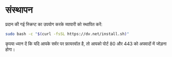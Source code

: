 # संस्थापन

प्रदान की गई स्क्रिप्ट का उपयोग करके व्यापारी को स्थापित करें:

```bash
sudo bash -c "$(curl -fsSL https://dv.net/install.sh)"
```

कृपया ध्यान दें कि यदि आपके सर्वर पर फ़ायरवॉल है, तो आपको पोर्ट 80 और 443 को अपवादों में जोड़ना होगा।